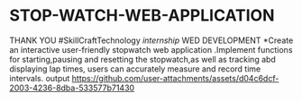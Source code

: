 # STOP-WATCH-WEB-APPLICATION
 THANK YOU #SkillCraftTechnology
*internship*
WED DEVELOPMENT
*Create an interactive user-friendly stopwatch web application .Implement functions for starting,pausing and resetting the stopwatch,as well as tracking abd displaying lap times, users can accurately measure and record time intervals.
output
https://github.com/user-attachments/assets/d04c6dcf-2003-4236-8dba-533577b71430
